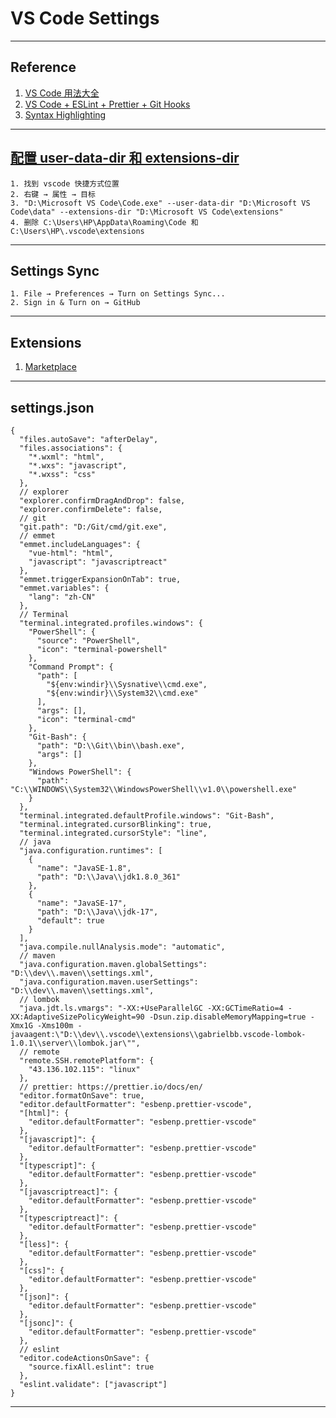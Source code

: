 # VS Code Settings

---
## Reference
1. [VS Code 用法大全](https://space.bilibili.com/337242418/channel/collectiondetail)
2. [VS Code + ESLint + Prettier + Git Hooks](https://zhuanlan.zhihu.com/p/444925446)
3. [Syntax Highlighting](https://babeljs.io/docs/en/editors/#visual-studio-code)
---
## [配置 user-data-dir 和 extensions-dir](https://stackoverflow.com/a/66281688/19598136)
    1. 找到 vscode 快捷方式位置
    2. 右键 → 属性 → 目标
    3. "D:\Microsoft VS Code\Code.exe" --user-data-dir "D:\Microsoft VS Code\data" --extensions-dir "D:\Microsoft VS Code\extensions"
    4. 删除 C:\Users\HP\AppData\Roaming\Code 和 C:\Users\HP\.vscode\extensions
---
## Settings Sync
    1. File → Preferences → Turn on Settings Sync...
    2. Sign in & Turn on → GitHub
---
## Extensions
1. [Marketplace](https://marketplace.visualstudio.com/search?target=VSCode&category=All%20categories&sortBy=Installs)
---
## settings.json
```json5
{
  "files.autoSave": "afterDelay",
  "files.associations": {
    "*.wxml": "html",
    "*.wxs": "javascript",
    "*.wxss": "css"
  },
  // explorer
  "explorer.confirmDragAndDrop": false,
  "explorer.confirmDelete": false,
  // git
  "git.path": "D:/Git/cmd/git.exe",
  // emmet
  "emmet.includeLanguages": {
    "vue-html": "html",
    "javascript": "javascriptreact"
  },
  "emmet.triggerExpansionOnTab": true,
  "emmet.variables": {
    "lang": "zh-CN"
  },
  // Terminal
  "terminal.integrated.profiles.windows": {
    "PowerShell": {
      "source": "PowerShell",
      "icon": "terminal-powershell"
    },
    "Command Prompt": {
      "path": [
        "${env:windir}\\Sysnative\\cmd.exe",
        "${env:windir}\\System32\\cmd.exe"
      ],
      "args": [],
      "icon": "terminal-cmd"
    },
    "Git-Bash": {
      "path": "D:\\Git\\bin\\bash.exe",
      "args": []
    },
    "Windows PowerShell": {
      "path": "C:\\WINDOWS\\System32\\WindowsPowerShell\\v1.0\\powershell.exe"
    }
  },
  "terminal.integrated.defaultProfile.windows": "Git-Bash",
  "terminal.integrated.cursorBlinking": true,
  "terminal.integrated.cursorStyle": "line",
  // java
  "java.configuration.runtimes": [
    {
      "name": "JavaSE-1.8",
      "path": "D:\\Java\\jdk1.8.0_361"
    },
    {
      "name": "JavaSE-17",
      "path": "D:\\Java\\jdk-17",
      "default": true
    }
  ],
  "java.compile.nullAnalysis.mode": "automatic",
  // maven
  "java.configuration.maven.globalSettings": "D:\\dev\\.maven\\settings.xml",
  "java.configuration.maven.userSettings": "D:\\dev\\.maven\\settings.xml",
  // lombok
  "java.jdt.ls.vmargs": "-XX:+UseParallelGC -XX:GCTimeRatio=4 -XX:AdaptiveSizePolicyWeight=90 -Dsun.zip.disableMemoryMapping=true -Xmx1G -Xms100m -javaagent:\"D:\\dev\\.vscode\\extensions\\gabrielbb.vscode-lombok-1.0.1\\server\\lombok.jar\"",
  // remote
  "remote.SSH.remotePlatform": {
    "43.136.102.115": "linux"
  },
  // prettier: https://prettier.io/docs/en/
  "editor.formatOnSave": true,
  "editor.defaultFormatter": "esbenp.prettier-vscode",
  "[html]": {
    "editor.defaultFormatter": "esbenp.prettier-vscode"
  },
  "[javascript]": {
    "editor.defaultFormatter": "esbenp.prettier-vscode"
  },
  "[typescript]": {
    "editor.defaultFormatter": "esbenp.prettier-vscode"
  },
  "[javascriptreact]": {
    "editor.defaultFormatter": "esbenp.prettier-vscode"
  },
  "[typescriptreact]": {
    "editor.defaultFormatter": "esbenp.prettier-vscode"
  },
  "[less]": {
    "editor.defaultFormatter": "esbenp.prettier-vscode"
  },
  "[css]": {
    "editor.defaultFormatter": "esbenp.prettier-vscode"
  },
  "[json]": {
    "editor.defaultFormatter": "esbenp.prettier-vscode"
  },
  "[jsonc]": {
    "editor.defaultFormatter": "esbenp.prettier-vscode"
  },
  // eslint
  "editor.codeActionsOnSave": {
    "source.fixAll.eslint": true
  },
  "eslint.validate": ["javascript"]
}
```
---
